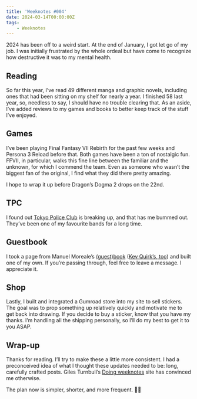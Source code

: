 ```yaml
---
title: 'Weeknotes #004'
date: 2024-03-14T00:00:00Z
tags:
    - Weeknotes
---
```

2024 has been off to a weird start. At the end of January, I got let go of my job. I was initially frustrated by the whole ordeal but have come to recognize how destructive it was to my mental health.

## Reading

So far this year, I’ve read 49 different manga and graphic novels, including ones that had been sitting on my shelf for nearly a year. I finished 58 last year, so, needless to say, I should have no trouble clearing that. As an aside, I’ve added reviews to my games and books to better keep track of the stuff I’ve enjoyed.

## Games

I’ve been playing Final Fantasy VII Rebirth for the past few weeks and Persona 3 Reload before that. Both games have been a ton of nostalgic fun. FFVII, in particular, walks this fine line between the familiar and the unknown, for which I commend the team. Even as someone who wasn’t the biggest fan of the original, I find what they did there pretty amazing.

I hope to wrap it up before Dragon’s Dogma 2 drops on the 22nd.

## TPC

I found out <a href="https://www.last.fm/music/Tokyo+Police+Club" target="_blank" rel="noopener">Tokyo Police Club</a> is breaking up, and that has me bummed out. They’ve been one of my favourite bands for a long time.

## Guestbook

I took a page from Manuel Moreale’s <a href="https://manuelmoreale.com/guestbooks-are-cool" target="_blank" rel="noopener">(guest)book</a> (<a href="https://kevquirk.com/i-have-a-guestbook" target="_blank" rel="noopener">Kev Quirk’s, too</a>) and built one of my own. If you’re passing through, feel free to leave a message. I appreciate it.

## Shop

Lastly, I built and integrated a Gumroad store into my site to sell stickers. The goal was to prop something up relatively quickly and motivate me to get back into drawing. If you decide to buy a sticker, know that you have my thanks. I’m handling all the shipping personally, so I’ll do my best to get it to you ASAP.

## Wrap-up

Thanks for reading. I’ll try to make these a little more consistent. I had a preconceived idea of what I thought these updates needed to be: long, carefully crafted posts. Giles Turnbull’s <a href="https://doingweeknotes.com" target="_blank" rel="noopener">Doing weeknotes</a> site has convinced me otherwise.

The plan now is simpler, shorter, and more frequent. 🤞🏻